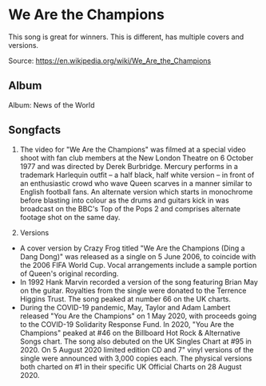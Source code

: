 # We Are the Champions

This song is great for winners. This is different, has multiple covers and versions.

Source: https://en.wikipedia.org/wiki/We_Are_the_Champions

## Album

Album: News of the World


## Songfacts

1. The video for "We Are the Champions" was filmed at a special video shoot with fan club members at the New London Theatre on 6 October 1977 and was directed by Derek Burbridge. Mercury performs in a trademark Harlequin outfit – a half black, half white version – in front of an enthusiastic crowd who wave Queen scarves in a manner similar to English football fans. An alternate version which starts in monochrome before blasting into colour as the drums and guitars kick in was broadcast on the BBC's Top of the Pops 2 and comprises alternate footage shot on the same day.

2. Versions
- A cover version by Crazy Frog titled "We Are the Champions (Ding a Dang Dong)" was released as a single on 5 June 2006, to coincide with the 2006 FIFA World Cup. Vocal arrangements include a sample portion of Queen's original recording.
- In 1992 Hank Marvin recorded a version of the song featuring Brian May on the guitar. Royalties from the single were donated to the Terrence Higgins Trust. The song peaked at number 66 on the UK charts.
- During the COVID-19 pandemic, May, Taylor and Adam Lambert released "You Are the Champions" on 1 May 2020, with proceeds going to the COVID-19 Solidarity Response Fund. In 2020, "You Are the Champions" peaked at #46 on the Billboard Hot Rock & Alternative Songs chart. The song also debuted on the UK Singles Chart at #95 in 2020. On 5 August 2020 limited edition CD and 7" vinyl versions of the single were announced with 3,000 copies each. The physical versions both charted on #1 in their specific UK Official Charts on 28 August 2020.